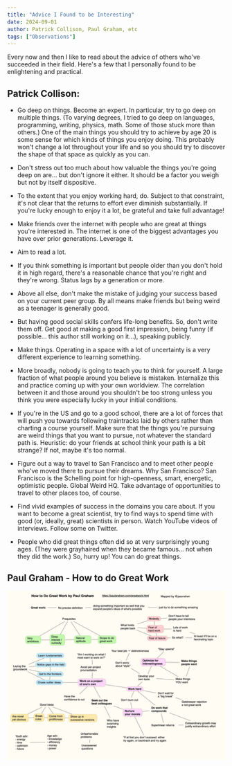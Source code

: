 ```yaml
---
title: "Advice I Found to be Interesting"
date: 2024-09-01
author: Patrick Collison, Paul Graham, etc
tags: ["Observations"]
---
```

Every now and then I like to read about the advice of others who've succeeded in their field. Here's a few that I personally found to be enlightening and practical. 

## Patrick Collison: 

- Go deep on things. Become an expert. In particular, try to go deep on multiple things. (To varying degrees, I tried to go deep on languages, programming, writing, physics, math. Some of those stuck more than others.) One of the main things you should try to achieve by age 20 is some sense for which kinds of things you enjoy doing. This probably won't change a lot throughout your life and so you should try to discover the shape of that space as quickly as you can.

- Don't stress out too much about how valuable the things you're going deep on are... but don't ignore it either. It should be a factor you weigh but not by itself dispositive.

- To the extent that you enjoy working hard, do. Subject to that constraint, it's not clear that the returns to effort ever diminish substantially. If you're lucky enough to enjoy it a lot, be grateful and take full advantage!

- Make friends over the internet with people who are great at things you're interested in. The internet is one of the biggest advantages you have over prior generations. Leverage it.

- Aim to read a lot.

- If you think something is important but people older than you don't hold it in high regard, there's a reasonable chance that you're right and they're wrong. Status lags by a generation or more.

- Above all else, don't make the mistake of judging your success based on your current peer group. By all means make friends but being weird as a teenager is generally good.

- But having good social skills confers life-long benefits. So, don't write them off. Get good at making a good first impression, being funny (if possible... this author still working on it...), speaking publicly.

- Make things. Operating in a space with a lot of uncertainty is a very different experience to learning something. 

- More broadly, nobody is going to teach you to think for yourself. A large fraction of what people around you believe is mistaken. Internalize this and practice coming up with your own worldview. The correlation between it and those around you shouldn't be too strong unless you think you were especially lucky in your initial conditions.

- If you're in the US and go to a good school, there are a lot of forces that will push you towards following traintracks laid by others rather than charting a course yourself. Make sure that the things you're pursuing are weird things that you want to pursue, not whatever the standard path is. Heuristic: do your friends at school think your path is a bit strange? If not, maybe it's too normal.

- Figure out a way to travel to San Francisco and to meet other people who've moved there to pursue their dreams. Why San Francisco? San Francisco is the Schelling point for high-openness, smart, energetic, optimistic people. Global Weird HQ. Take advantage of opportunities to travel to other places too, of course.

- Find vivid examples of success in the domains you care about. If you want to become a great scientist, try to find ways to spend time with good (or, ideally, great) scientists in person. Watch YouTube videos of interviews. Follow some on Twitter.

- People who did great things often did so at very surprisingly young ages. (They were grayhaired when they became famous... not when they did the work.) So, hurry up! You can do great things.

## Paul Graham - How to do Great Work
![Great Work](/images/posts/advice/great_work.jpg)

